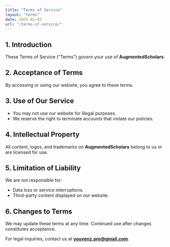 ```yaml
---
title: "Terms of Service"
layout: "terms"
date: 2025-02-03
url: "/terms-of-service/"
---
```

## 1. Introduction
These Terms of Service ("Terms") govern your use of **AugmentedScholars**.

## 2. Acceptance of Terms
By accessing or using our website, you agree to these terms.

## 3. Use of Our Service
- You may not use our website for illegal purposes.
- We reserve the right to terminate accounts that violate our policies.

## 4. Intellectual Property
All content, logos, and trademarks on **AugmentedScholars** belong to us or are licensed for use.

## 5. Limitation of Liability
We are not responsible for:
- Data loss or service interruptions.
- Third-party content displayed on our website.

## 6. Changes to Terms
We may update these terms at any time. Continued use after changes constitutes acceptance.

For legal inquiries, contact us at **youvenz.pro@gmail.com**.
